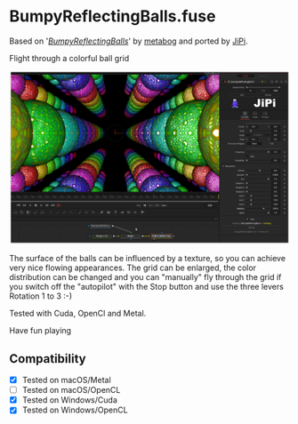 # BumpyReflectingBalls.fuse


Based on '_[BumpyReflectingBalls](https://www.shadertoy.com/view/ltsXDB)_' by [metabog](https://www.shadertoy.com/user/metabog) and ported by [JiPi](../../Site/Profiles/JiPi.md).

Flight through a colorful ball grid

[![BumpyReflectingBalls](BumpyReflectingBalls.png)](https://github.com/nmbr73/Shadertoys/blob/main/AbstractShader/BumpyReflectingBalls.fuse)

The surface of the balls can be influenced by a texture, so you can achieve very nice flowing appearances. The grid can be enlarged, the color distribution can be changed and you can "manually" fly through the grid if you switch off the "autopilot" with the Stop button and use the three levers Rotation 1 to 3 :-)

Tested with Cuda, OpenCl and Metal.

Have fun playing

## Compatibility
- [x] Tested on macOS/Metal
- [ ] Tested on macOS/OpenCL
- [x] Tested on Windows/Cuda
- [x] Tested on Windows/OpenCL
